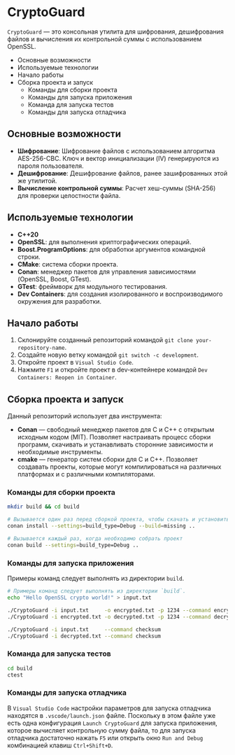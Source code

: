 # CryptoGuard

`CryptoGuard` — это консольная утилита для шифрования, дешифрования файлов и вычисления их контрольной суммы с использованием OpenSSL.

- Основные возможности
- Используемые технологии
- Начало работы
- Сборка проекта и запуск
  - Команды для сборки проекта
  - Команды для запуска приложения
  - Команда для запуска тестов
  - Команды для запуска отладчика

## Основные возможности

*   **Шифрование**: Шифрование файлов с использованием алгоритма AES-256-CBC. Ключ и вектор инициализации (IV) генерируются из пароля пользователя.
*   **Дешифрование**: Дешифрование файлов, ранее зашифрованных этой же утилитой.
*   **Вычисление контрольной суммы**: Расчет хеш-суммы (SHA-256) для проверки целостности файла.

## Используемые технологии

*   **C++20**
*   **OpenSSL**: для выполнения криптографических операций.
*   **Boost.ProgramOptions**: для обработки аргументов командной строки.
*   **CMake**: система сборки проекта.
*   **Conan**: менеджер пакетов для управления зависимостями (OpenSSL, Boost, GTest).
*   **GTest**: фреймворк для модульного тестирования.
*   **Dev Containers**: для создания изолированного и воспроизводимого окружения для разработки.

## Начало работы

1. Склонируйте созданный репозиторий командой `git clone your-repository-name`.
2. Создайте новую ветку командой `git switch -c development`.
3. Откройте проект в `Visual Studio Code`.
4. Нажмите `F1` и откройте проект в dev-контейнере командой `Dev Containers: Reopen in Container`.

## Сборка проекта и запуск

Данный репозиторий использует два инструмента:

- **Conan** — свободный менеджер пакетов для C и C++ с открытым исходным кодом (MIT). Позволяет настраивать процесс сборки программ, скачивать и устанавливать сторонние зависимости и необходимые инструменты.
- **cmake** — генератор систем сборки для C и C++. Позволяет создавать проекты, которые могут компилироваться на различных платформах и с различными компиляторами.

### Команды для сборки проекта

```bash
mkdir build && cd build

# Вызывается один раз перед сборкой проекта, чтобы скачать и установить все необходимые зависимости
conan install --settings=build_type=Debug --build=missing ..

# Вызывается каждый раз, когда необходимо собрать проект
conan build --settings=build_type=Debug ..
```

### Команды для запуска приложения

Примеры команд следует выполнять из директории `build`.

```bash
# Примеры команд следует выполнять из директории `build`.
echo "Hello OpenSSL crypto world!" > input.txt

./CryptoGuard -i input.txt     -o encrypted.txt -p 1234 --command encrypt
./CryptoGuard -i encrypted.txt -o decrypted.txt -p 1234 --command decrypt

./CryptoGuard -i input.txt     --command checksum
./CryptoGuard -i decrypted.txt --command checksum
```

### Команда для запуска тестов

```bash
cd build
ctest
```

### Команды для запуска отладчика

В `Visual Studio Code` настройки параметров для запуска отладчика находятся в `.vscode/launch.json` файле. Поскольку в этом файле уже есть одна конфигурация `Launch CryptoGuard` для запуска приложения, которое вычисляет контрольную сумму файла, то для запуска отладчика достаточно нажать `F5` или открыть окно `Run and Debug` комбинацией клавиш `Ctrl+Shift+D`.
